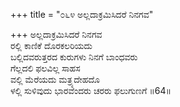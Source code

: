 +++
title = "೦೬೪ ಅಲ್ಲದಾಕ್ರಮಿಸಿದರೆ ನಿನಗವ"

+++
ಅಲ್ಲದಾಕ್ರಮಿಸಿದರೆ ನಿನಗವ  
ರಲ್ಲಿ ಕಾಣಿಕೆ ದೊರಕಲರಿಯದು  
ಬಲ್ಲಿದವರುತ್ತರದ ಕುರುಗಳು ನಿನಗೆ ಬಾಂಧವರು  
ಗೆಲ್ಲದಲಿ ಫಲವಿಲ್ಲ ಸಾಹಸ  
ವಲ್ಲಿ ಮೆರೆಯದು ಮತ್ರ್ಯದೇಹದೊ  
ಳಲ್ಲಿ ಸುಳಿವುದು ಭಾರವೆಂದರು ಚರರು ಫಲುಗುಣಗೆ      ॥64॥